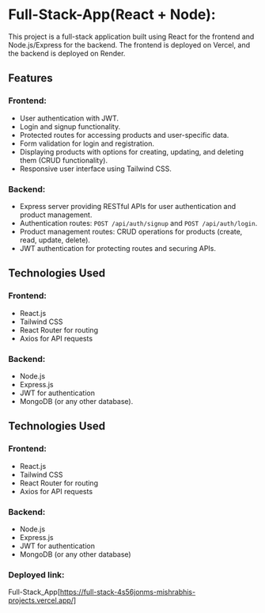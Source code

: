 # Full-Stack-App(React + Node):

This project is a full-stack application built using React for the frontend and Node.js/Express for the backend. The frontend is deployed on Vercel, and the backend is deployed on Render.

## Features

### Frontend:

- User authentication with JWT.
- Login and signup functionality.
- Protected routes for accessing products and user-specific data.
- Form validation for login and registration.
- Displaying products with options for creating, updating, and deleting them (CRUD functionality).
- Responsive user interface using Tailwind CSS.

### Backend:

- Express server providing RESTful APIs for user authentication and product management.
- Authentication routes: `POST /api/auth/signup` and `POST /api/auth/login`.
- Product management routes: CRUD operations for products (create, read, update, delete).
- JWT authentication for protecting routes and securing APIs.

## Technologies Used

### Frontend:

- React.js
- Tailwind CSS
- React Router for routing
- Axios for API requests

### Backend:

- Node.js
- Express.js
- JWT for authentication
- MongoDB (or any other database).

## Technologies Used

### Frontend:

- React.js
- Tailwind CSS
- React Router for routing
- Axios for API requests

### Backend:

- Node.js
- Express.js
- JWT for authentication
- MongoDB (or any other database)

### Deployed link:

Full-Stack_App[https://full-stack-4s56jonms-mishrabhis-projects.vercel.app/]
